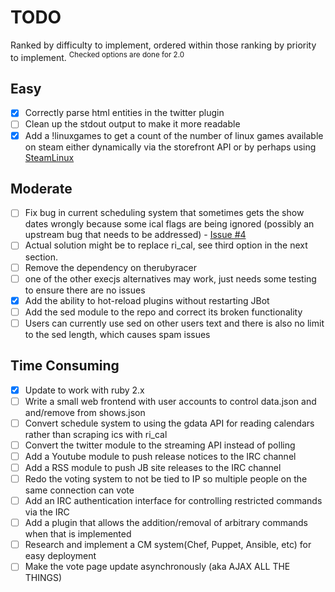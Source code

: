 # TODO

Ranked by difficulty to implement, ordered within those ranking by priority to implement. <sup>Checked options are done for 2.0</sup>

Easy
---------
- [x] Correctly parse html entities in the twitter plugin
- [ ] Clean up the stdout output to make it more readable
- [x] Add a !linuxgames to get a count of the number of linux games available on steam either dynamically via the storefront API or by perhaps using [SteamLinux](https://github.com/SteamDatabase/SteamLinux)

Moderate
---------
- [ ] Fix bug in current scheduling system that sometimes gets the show dates wrongly because some ical flags are being ignored (possibly an upstream bug that needs to be addressed) - [Issue #4](https://github.com/rikai/Showbot/issues/4)
 - [ ] Actual solution might be to replace ri_cal, see third option in the next section.
- [ ] Remove the dependency on therubyracer
 - [ ] one of the other execjs alternatives may work, just needs some testing to ensure there are no issues
- [x] Add the ability to hot-reload plugins without restarting JBot
- [ ] Add the sed module to the repo and correct its broken functionality
 - [ ]  Users can currently use sed on other users text and there is also no limit to the sed length, which causes spam issues

Time Consuming
------------------

- [x] Update to work with ruby 2.x
- [ ] Write a small web frontend with user accounts to control data.json and and/remove from shows.json
- [ ] Convert schedule system to using the gdata API for reading calendars rather than scraping ics with ri_cal
- [ ] Convert the twitter module to the streaming API instead of polling
- [ ] Add a Youtube module to push release notices to the IRC channel
- [ ] Add a RSS module to push JB site releases to the IRC channel
- [ ] Redo the voting system to not be tied to IP so multiple people on the same connection can vote
- [ ] Add an IRC authentication interface for controlling restricted commands via the IRC
 - [ ] Add a plugin that allows the addition/removal of arbitrary commands when that is implemented
- [ ] Research and implement a CM system(Chef, Puppet, Ansible, etc) for easy deployment
- [ ] Make the vote page update asynchronously (aka AJAX ALL THE THINGS)
